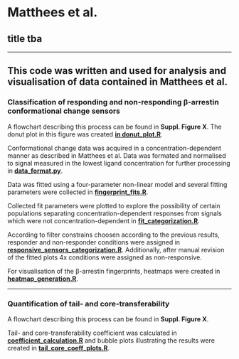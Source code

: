 # Matthees et al.
## title tba 

---
This 
code was written and used for analysis and visualisation of data contained in Matthees et al.
---

### Classification of responding and non-responding β-arrestin conformational change sensors ###
A flowchart describing this process can be found in **Suppl. Figure X**. 
The donut plot in this figure was created 
[**in donut_plot.R**](https://github.com/mo-yoda/Matthees_fingerprints/blob/master/donut_plot.R).

Conformational change data was acquired in a concentration-dependent manner as described in Matthees et al.
Data was formated and normalised to signal measured in the lowest ligand concentration for further processing
in 
[**data_format.py**](https://github.com/mo-yoda/Matthees_fingerprints/blob/master/data_format.py).

Data was fitted using a four-parameter non-linear model and several fitting parameters were collected in 
[**fingerprint_fits.R**](https://github.com/mo-yoda/Matthees_fingerprints/blob/master/fingerprint_fits.R).

Collected fit parameters were plotted to explore the possibility of certain populations separating
concentration-dependent responses from signals which were not concentration-dependent in 
[**fit_categorization.R**](https://github.com/mo-yoda/Matthees_fingerprints/blob/master/fit_categorization.R).

According to filter constrains choosen according to the previous results, responder and non-responder conditions
were assigned in 
[**responsive_sensors_categorization.R**](https://github.com/mo-yoda/Matthees_fingerprints/blob/master/responsive_sensors_categorization.R). 
Additionally, after manual revision of the fitted plots 4x conditions were assigned as non-responsive.

For visualisation of the β-arrestin fingerprints, heatmaps were created in 
[**heatmap_generation.R**](https://github.com/mo-yoda/Matthees_fingerprints/blob/master/heatmap_generation.R).

---

### Quantification of tail- and core-transferability ###
A flowchart describing this process can be found in **Suppl. Figure X**.

Tail- and core-transferability coefficient was calculated in 
[**coefficient_calculation.R**](https://github.com/mo-yoda/Matthees_fingerprints/blob/master/coefficient_calculation.R)
and bubble plots illustrating the results were created in 
[**tail_core_coeff_plots.R**](https://github.com/mo-yoda/Matthees_fingerprints/blob/master/tail_core_coeff_plots.R).
